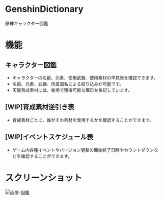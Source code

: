 # GenshinDictionary

原神キャラクター図鑑

# 機能
## **キャラクター図鑑**
- キャラクターの名前、元素、使用武器、使用素材の早見表を確認できます。 
- 名前、元素、武器、所属国名による絞り込みが可能です。
- 天賦育成素材には、秘境で獲得可能な曜日を併記しています。

## **\[WIP\]育成素材逆引き表**
- 育成素材ごとに、誰がその素材を使用するかを確認することができます。

## **\[WIP\]イベントスケジュール表**
- ゲーム内各種イベントやバージョン更新の開始終了日時やカウントダウンなどを確認することができます。

# スクリーンショット
![画像-図鑑](https://user-images.githubusercontent.com/55885982/209798496-c3d0ecad-1dab-4846-830c-731f2585ed41.png)
